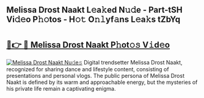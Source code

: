 ## Melissa Drost Naakt L𝚎a𝚔ed N𝚞𝚍e - Part-tSH Vi𝚍𝚎o P𝚑𝚘tos - H𝚘𝚝 O𝚗𝚕yf𝚊ns L𝚎a𝚔s tZbYq

# <h2><a href="http://kf5w3nl.oniu.top/?m=Melissa+Drost+Naakt">🔗👉 🔴 Melissa Drost Naakt P𝚑ot𝚘𝚜 V𝚒d𝚎o</a></h2>

[![Melissa Drost Naakt Nu𝚍e𝚜](https://i.imgur.com/0qMVB7G.gif)](http://kf5w3nl.oniu.top/?m=Melissa+Drost+Naakt)
Digital trendsetter Melissa Drost Naakt, recognized for sharing dance and lifestyle content, consisting of presentations and personal vlogs. The public persona of Melissa Drost Naakt is defined by its warm and approachable energy, but the mysteries of his private life remain a captivating enigma.  
